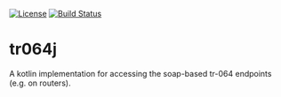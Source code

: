 [![License](https://img.shields.io/badge/License-Apache%202.0-blue.svg)](https://opensource.org/licenses/Apache-2.0) [![Build Status](https://travis-ci.org/bmhm/tr064j.svg?branch=master)](https://travis-ci.org/bmhm/tr064j)

# tr064j
A kotlin implementation for accessing the soap-based tr-064 endpoints (e.g. on routers).
